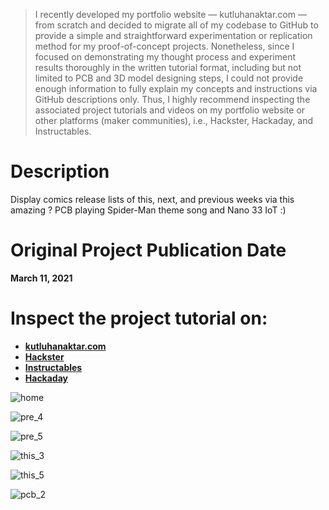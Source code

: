 > I recently developed my portfolio website — kutluhanaktar.com — from scratch and decided to migrate all of my codebase to GitHub to provide a simple and straightforward experimentation or replication method for my proof-of-concept projects. Nonetheless, since I focused on demonstrating my thought process and experiment results thoroughly in the written tutorial format, including but not limited to PCB and 3D model designing steps, I could not provide enough information to fully explain my concepts and instructions via GitHub descriptions only. Thus, I highly recommend inspecting the associated project tutorials and videos on my portfolio website or other platforms (maker communities), i.e., Hackster, Hackaday, and Instructables.

# Description

Display comics release lists of this, next, and previous weeks via this amazing ? PCB playing Spider-Man theme song and Nano 33 IoT :)

# Original Project Publication Date

**March 11, 2021**

# Inspect the project tutorial on:

- **[kutluhanaktar.com](https://www.kutluhanaktar.com/projects/Marvel_and_DC_Weekly_New_Comics_Release_List_Tracker/)**
- **[Hackster](https://www.hackster.io/kutluhan-aktar/marvel-and-dc-weekly-new-comics-release-list-tracker-3d7924)**
- **[Instructables](https://www.instructables.com/Marvel-and-DC-Weekly-New-Comics-Release-List-Track/)**
- **[Hackaday](https://hackaday.io/project/178201-marvel-and-dc-weekly-comics-release-list-tracker)**


![home](https://github.com/user-attachments/assets/2cff45c8-d8ca-4938-8206-b14d95004b5c)

![pre_4](https://github.com/user-attachments/assets/4512113c-0041-4c27-9b85-d86cd4d9c85f)

![pre_5](https://github.com/user-attachments/assets/a0cd3161-0e98-474a-b9f3-c60529a1131c)

![this_3](https://github.com/user-attachments/assets/5d184384-8953-41b0-8f92-e06ca40e28cf)

![this_5](https://github.com/user-attachments/assets/58765018-5eed-4e95-8941-5139dece293a)

![pcb_2](https://github.com/user-attachments/assets/fb911c1e-796a-4b11-ae2c-3da89f40001c)
